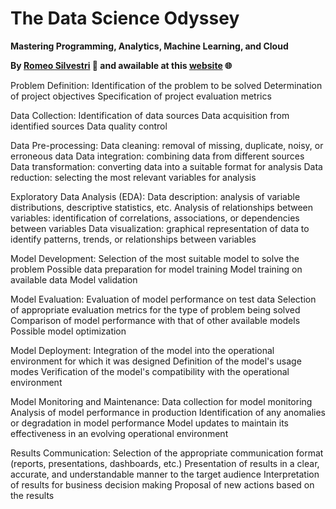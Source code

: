 # The Data Science Odyssey

**Mastering Programming, Analytics, Machine Learning, and Cloud**

**By [Romeo Silvestri](https://www.linkedin.com/in/romeo-silvestri/) 🚀 and awailable at this [website](https://romeosilvestri.github.io/Book/README.html) 🌐**



Problem Definition:
Identification of the problem to be solved
Determination of project objectives
Specification of project evaluation metrics

Data Collection:
Identification of data sources
Data acquisition from identified sources
Data quality control

Data Pre-processing:
Data cleaning: removal of missing, duplicate, noisy, or erroneous data
Data integration: combining data from different sources
Data transformation: converting data into a suitable format for analysis
Data reduction: selecting the most relevant variables for analysis

Exploratory Data Analysis (EDA):
Data description: analysis of variable distributions, descriptive statistics, etc.
Analysis of relationships between variables: identification of correlations, associations, or dependencies between variables
Data visualization: graphical representation of data to identify patterns, trends, or relationships between variables

Model Development:
Selection of the most suitable model to solve the problem
Possible data preparation for model training
Model training on available data
Model validation

Model Evaluation:
Evaluation of model performance on test data
Selection of appropriate evaluation metrics for the type of problem being solved
Comparison of model performance with that of other available models
Possible model optimization

Model Deployment:
Integration of the model into the operational environment for which it was designed
Definition of the model's usage modes
Verification of the model's compatibility with the operational environment

Model Monitoring and Maintenance:
Data collection for model monitoring
Analysis of model performance in production
Identification of any anomalies or degradation in model performance
Model updates to maintain its effectiveness in an evolving operational environment

Results Communication:
Selection of the appropriate communication format (reports, presentations, dashboards, etc.)
Presentation of results in a clear, accurate, and understandable manner to the target audience
Interpretation of results for business decision making
Proposal of new actions based on the results
